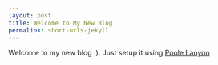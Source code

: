 ```yaml
---
layout: post
title: Welcome to My New Blog
permalink: short-urls-jekyll
---
```


Welcome to my new blog :). Just setup it using [Poole Lanyon](http://lanyon.getpoole.com/)
